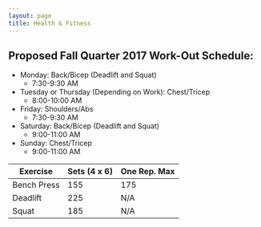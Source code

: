 ```yaml
---
layout: page
title: Health & Fitness
---
```


## Proposed Fall Quarter 2017 Work-Out Schedule:
* Monday: Back/Bicep (Deadlift and Squat)
  -  7:30-9:30 AM
* Tuesday or Thursday (Depending on Work): Chest/Tricep
  - 8:00-10:00 AM 
* Friday: Shoulders/Abs
  - 7:30-9:30 AM 
* Saturday: Back/Bicep (Deadlift and Squat)
  - 9:00-11:00 AM
* Sunday: Chest/Tricep 
  - 9:00-11:00 AM

| Exercise | Sets (4 x 6) | One Rep. Max |
|-------|--------|---------|
| Bench Press | 155 | 175 |
| Deadlift | 225 | N/A |
| Squat | 185 | N/A |
